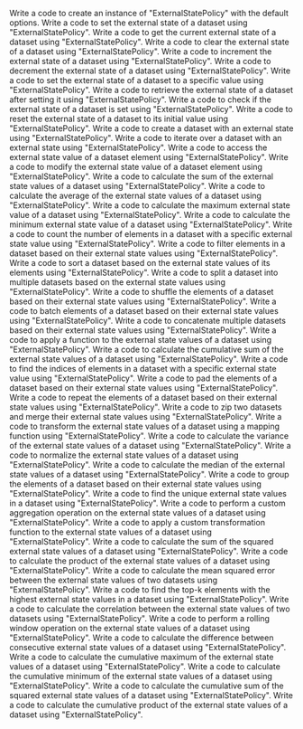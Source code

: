 Write a code to create an instance of "ExternalStatePolicy" with the default options.
Write a code to set the external state of a dataset using "ExternalStatePolicy".
Write a code to get the current external state of a dataset using "ExternalStatePolicy".
Write a code to clear the external state of a dataset using "ExternalStatePolicy".
Write a code to increment the external state of a dataset using "ExternalStatePolicy".
Write a code to decrement the external state of a dataset using "ExternalStatePolicy".
Write a code to set the external state of a dataset to a specific value using "ExternalStatePolicy".
Write a code to retrieve the external state of a dataset after setting it using "ExternalStatePolicy".
Write a code to check if the external state of a dataset is set using "ExternalStatePolicy".
Write a code to reset the external state of a dataset to its initial value using "ExternalStatePolicy".
Write a code to create a dataset with an external state using "ExternalStatePolicy".
Write a code to iterate over a dataset with an external state using "ExternalStatePolicy".
Write a code to access the external state value of a dataset element using "ExternalStatePolicy".
Write a code to modify the external state value of a dataset element using "ExternalStatePolicy".
Write a code to calculate the sum of the external state values of a dataset using "ExternalStatePolicy".
Write a code to calculate the average of the external state values of a dataset using "ExternalStatePolicy".
Write a code to calculate the maximum external state value of a dataset using "ExternalStatePolicy".
Write a code to calculate the minimum external state value of a dataset using "ExternalStatePolicy".
Write a code to count the number of elements in a dataset with a specific external state value using "ExternalStatePolicy".
Write a code to filter elements in a dataset based on their external state values using "ExternalStatePolicy".
Write a code to sort a dataset based on the external state values of its elements using "ExternalStatePolicy".
Write a code to split a dataset into multiple datasets based on the external state values using "ExternalStatePolicy".
Write a code to shuffle the elements of a dataset based on their external state values using "ExternalStatePolicy".
Write a code to batch elements of a dataset based on their external state values using "ExternalStatePolicy".
Write a code to concatenate multiple datasets based on their external state values using "ExternalStatePolicy".
Write a code to apply a function to the external state values of a dataset using "ExternalStatePolicy".
Write a code to calculate the cumulative sum of the external state values of a dataset using "ExternalStatePolicy".
Write a code to find the indices of elements in a dataset with a specific external state value using "ExternalStatePolicy".
Write a code to pad the elements of a dataset based on their external state values using "ExternalStatePolicy".
Write a code to repeat the elements of a dataset based on their external state values using "ExternalStatePolicy".
Write a code to zip two datasets and merge their external state values using "ExternalStatePolicy".
Write a code to transform the external state values of a dataset using a mapping function using "ExternalStatePolicy".
Write a code to calculate the variance of the external state values of a dataset using "ExternalStatePolicy".
Write a code to normalize the external state values of a dataset using "ExternalStatePolicy".
Write a code to calculate the median of the external state values of a dataset using "ExternalStatePolicy".
Write a code to group the elements of a dataset based on their external state values using "ExternalStatePolicy".
Write a code to find the unique external state values in a dataset using "ExternalStatePolicy".
Write a code to perform a custom aggregation operation on the external state values of a dataset using "ExternalStatePolicy".
Write a code to apply a custom transformation function to the external state values of a dataset using "ExternalStatePolicy".
Write a code to calculate the sum of the squared external state values of a dataset using "ExternalStatePolicy".
Write a code to calculate the product of the external state values of a dataset using "ExternalStatePolicy".
Write a code to calculate the mean squared error between the external state values of two datasets using "ExternalStatePolicy".
Write a code to find the top-k elements with the highest external state values in a dataset using "ExternalStatePolicy".
Write a code to calculate the correlation between the external state values of two datasets using "ExternalStatePolicy".
Write a code to perform a rolling window operation on the external state values of a dataset using "ExternalStatePolicy".
Write a code to calculate the difference between consecutive external state values of a dataset using "ExternalStatePolicy".
Write a code to calculate the cumulative maximum of the external state values of a dataset using "ExternalStatePolicy".
Write a code to calculate the cumulative minimum of the external state values of a dataset using "ExternalStatePolicy".
Write a code to calculate the cumulative sum of the squared external state values of a dataset using "ExternalStatePolicy".
Write a code to calculate the cumulative product of the external state values of a dataset using "ExternalStatePolicy".